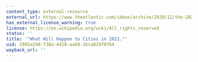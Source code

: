 ```yaml
---
content_type: external-resource
external_url: https://www.theatlantic.com/ideas/archive/2020/12/the-2021-post-pandemic-prediction-palooza/617332/
has_external_license_warning: true
license: https://en.wikipedia.org/wiki/All_rights_reserved
status: ''
title: '"What Will Happen to Cities in 2021."'
uid: 2905a290-f38a-4418-aa69-1bca029f0764
wayback_url: ''
---
```

